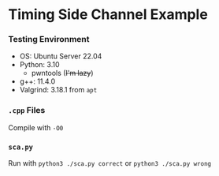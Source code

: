 # Timing Side Channel Example

### Testing Environment

- OS: Ubuntu Server 22.04
- Python: 3.10
    - pwntools (~~I'm lazy~~)
- g++: 11.4.0
- Valgrind: 3.18.1 from `apt`

### `.cpp` Files

Compile with `-O0`

### `sca.py`

Run with `python3 ./sca.py correct` or `python3 ./sca.py wrong`
